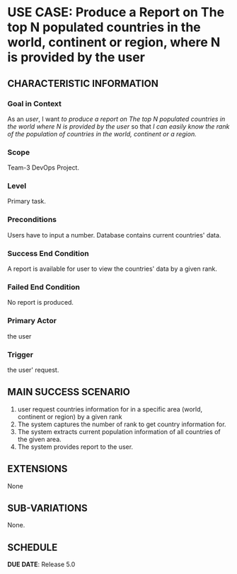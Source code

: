 # USE CASE: Produce a Report on The top N populated countries in the world, continent or region, where N is provided by the user
## CHARACTERISTIC INFORMATION

### Goal in Context

As an *user*, I want *to produce a report on The top N populated countries in the world where N is provided by the user* so that *I can easily know the rank of the population of countries in the world, continent or a region.*

### Scope

Team-3 DevOps Project.

### Level

Primary task.

### Preconditions

Users have to input a number. Database contains current countries' data.

### Success End Condition

A report is available for user to view the countries' data by a given rank.

### Failed End Condition

No report is produced.

### Primary Actor

the user

### Trigger

the user' request.

## MAIN SUCCESS SCENARIO

1. user request countries information for in a specific area (world, continent or region) by a given rank
2. The system captures the number of rank to get country information for.
3. The system extracts current population information of all countries of the given area.
4. The system provides report to the user.

## EXTENSIONS

None

## SUB-VARIATIONS

None.

## SCHEDULE

**DUE DATE**: Release 5.0